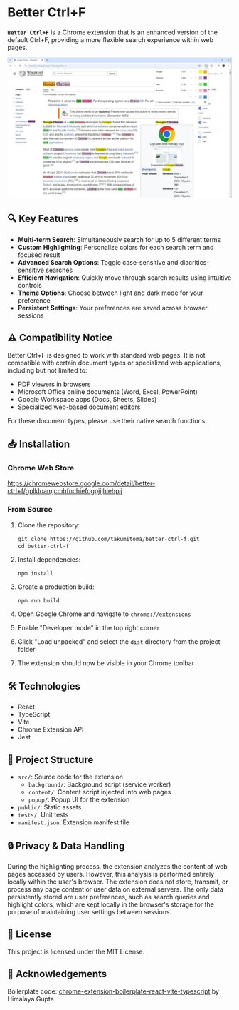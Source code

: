 # Better Ctrl+F

<code><b>Better Ctrl+F</b></code> is a Chrome extension that is an enhanced version of the default Ctrl+F, providing a more flexible search experience within web pages.

<img src="https://github.com/takumitoma/better-ctrl-f/blob/master/docs/extension-light-theme.JPG" />

## 🔍 Key Features

- **Multi-term Search**: Simultaneously search for up to 5 different terms
- **Custom Highlighting**: Personalize colors for each search term and focused result
- **Advanced Search Options**: Toggle case-sensitive and diacritics-sensitive searches
- **Efficient Navigation**: Quickly move through search results using intuitive controls
- **Theme Options**: Choose between light and dark mode for your preference
- **Persistent Settings**: Your preferences are saved across browser sessions

## ⚠️ Compatibility Notice

Better Ctrl+F is designed to work with standard web pages. It is not compatible with certain document types or specialized web applications, including but not limited to:

- PDF viewers in browsers
- Microsoft Office online documents (Word, Excel, PowerPoint)
- Google Workspace apps (Docs, Sheets, Slides)
- Specialized web-based document editors

For these document types, please use their native search functions.

## 📥 Installation

### Chrome Web Store

<a href="https://chromewebstore.google.com/detail/better-ctrl+f/gplkloamjcmhfnchiefogpjijhiehpij" target="_blank" rel="noopener noreferrer">https://chromewebstore.google.com/detail/better-ctrl+f/gplkloamjcmhfnchiefogpjijhiehpij</a>

### From Source

1. Clone the repository:
   ```
   git clone https://github.com/takumitoma/better-ctrl-f.git
   cd better-ctrl-f
   ```

2. Install dependencies:
   ```
   npm install
   ```

3. Create a production build:
   ```
   npm run build
   ```

4. Open Google Chrome and navigate to `chrome://extensions`
5. Enable "Developer mode" in the top right corner
6. Click "Load unpacked" and select the `dist` directory from the project folder
7. The extension should now be visible in your Chrome toolbar

## 🛠️ Technologies

- React
- TypeScript
- Vite
- Chrome Extension API
- Jest

## 📁 Project Structure

- `src/`: Source code for the extension
  - `background/`: Background script (service worker)
  - `content/`: Content script injected into web pages
  - `popup/`: Popup UI for the extension
- `public/`: Static assets
- `tests/`: Unit tests 
- `manifest.json`: Extension manifest file

## 🔒 Privacy & Data Handling

During the highlighting process, the extension analyzes the content of web pages accessed by users. However, this analysis is performed entirely locally within the user's browser. The extension does not store, transmit, or process any page content or user data on external servers. The only data persistently stored are user preferences, such as search queries and highlight colors, which are kept locally in the browser's storage for the purpose of maintaining user settings between sessions.

<!-- ## 🤝 Contributing

Contributions are welcome! Please feel free to submit a Pull Request. Have to set up CI/CD first -->

## 📄 License

This project is licensed under the MIT License.

## 🙏 Acknowledgements

Boilerplate code: [chrome-extension-boilerplate-react-vite-typescript](https://github.com/himalaya0035/chrome-extension-boilerplate-react-vite-typescript) by Himalaya Gupta
